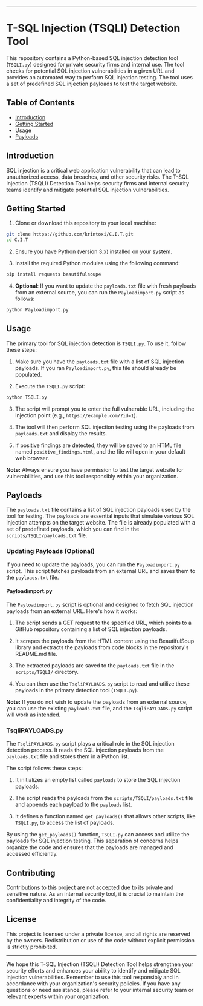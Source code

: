 
---

# T-SQL Injection (TSQLI) Detection Tool

This repository contains a Python-based SQL injection detection tool (`TSQLI.py`) designed for private security firms and internal use. The tool checks for potential SQL injection vulnerabilities in a given URL and provides an automated way to perform SQL injection testing. The tool uses a set of predefined SQL injection payloads to test the target website.

## Table of Contents

- [Introduction](#introduction)
- [Getting Started](#getting-started)
- [Usage](#usage)
- [Payloads](#payloads)


## Introduction

SQL injection is a critical web application vulnerability that can lead to unauthorized access, data breaches, and other security risks. The T-SQL Injection (TSQLI) Detection Tool helps security firms and internal security teams identify and mitigate potential SQL injection vulnerabilities.

## Getting Started

1. Clone or download this repository to your local machine:

```bash
git clone https://github.com/krintoxi/C.I.T.git
cd C.I.T
```

2. Ensure you have Python (version 3.x) installed on your system.

3. Install the required Python modules using the following command:

```bash
pip install requests beautifulsoup4
```

4. **Optional**: If you want to update the `payloads.txt` file with fresh payloads from an external source, you can run the `Payloadimport.py` script as follows:

```bash
python Payloadimport.py
```

## Usage

The primary tool for SQL injection detection is `TSQLI.py`. To use it, follow these steps:

1. Make sure you have the `payloads.txt` file with a list of SQL injection payloads. If you ran `Payloadimport.py`, this file should already be populated.

2. Execute the `TSQLI.py` script:

```bash
python TSQLI.py
```

3. The script will prompt you to enter the full vulnerable URL, including the injection point (e.g., `https://example.com/?id=1`).

4. The tool will then perform SQL injection testing using the payloads from `payloads.txt` and display the results.

5. If positive findings are detected, they will be saved to an HTML file named `positive_findings.html`, and the file will open in your default web browser.

**Note:** Always ensure you have permission to test the target website for vulnerabilities, and use this tool responsibly within your organization.

## Payloads

The `payloads.txt` file contains a list of SQL injection payloads used by the tool for testing. The payloads are essential inputs that simulate various SQL injection attempts on the target website. The file is already populated with a set of predefined payloads, which you can find in the `scripts/TSQLI/payloads.txt` file.

### Updating Payloads (Optional)

If you need to update the payloads, you can run the `Payloadimport.py` script. This script fetches payloads from an external URL and saves them to the `payloads.txt` file.

#### Payloadimport.py

The `Payloadimport.py` script is optional and designed to fetch SQL injection payloads from an external URL. Here's how it works:

1. The script sends a GET request to the specified URL, which points to a GitHub repository containing a list of SQL injection payloads.

2. It scrapes the payloads from the HTML content using the BeautifulSoup library and extracts the payloads from code blocks in the repository's README.md file.

3. The extracted payloads are saved to the `payloads.txt` file in the `scripts/TSQLI/` directory.

4. You can then use the `TsqliPAYLOADS.py` script to read and utilize these payloads in the primary detection tool (`TSQLI.py`).

**Note:** If you do not wish to update the payloads from an external source, you can use the existing `payloads.txt` file, and the `TsqliPAYLOADS.py` script will work as intended.

### TsqliPAYLOADS.py

The `TsqliPAYLOADS.py` script plays a critical role in the SQL injection detection process. It reads the SQL injection payloads from the `payloads.txt` file and stores them in a Python list.

The script follows these steps:

1. It initializes an empty list called `payloads` to store the SQL injection payloads.

2. The script reads the payloads from the `scripts/TSQLI/payloads.txt` file and appends each payload to the `payloads` list.

3. It defines a function named `get_payloads()` that allows other scripts, like `TSQLI.py`, to access the list of payloads.

By using the `get_payloads()` function, `TSQLI.py` can access and utilize the payloads for SQL injection testing. This separation of concerns helps organize the code and ensures that the payloads are managed and accessed efficiently.

## Contributing

Contributions to this project are not accepted due to its private and sensitive nature. As an internal security tool, it is crucial to maintain the confidentiality and integrity of the code.

## License

This project is licensed under a private license, and all rights are reserved by the owners. Redistribution or use of the code without explicit permission is strictly prohibited.

---

We hope this T-SQL Injection (TSQLI) Detection Tool helps strengthen your security efforts and enhances your ability to identify and mitigate SQL injection vulnerabilities. Remember to use this tool responsibly and in accordance with your organization's security policies. If you have any questions or need assistance, please refer to your internal security team or relevant experts within your organization.